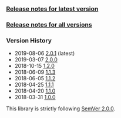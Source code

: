 ### [Release notes for latest version](latest.md)

### [Release notes for all versions](full.md)

### Version History

* 2019-08-06 [2.0.1](2.0.1.md) (latest)
* 2019-03-07 [2.0.0](2.0.0.md)
* 2018-10-15 [1.2.0](1.2.0.md)
* 2018-06-09 [1.1.3](1.1.3.md)
* 2018-06-05 [1.1.2](1.1.2.md)
* 2018-04-25 [1.1.1](1.1.1.md)
* 2018-04-20 [1.1.0](1.1.0.md)
* 2018-03-31 [1.0.0](1.0.0.md)


This library is strictly following [SemVer 2.0.0](https://semver.org/spec/v2.0.0.html).